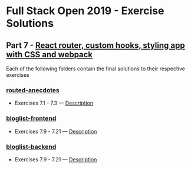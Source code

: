 # Full Stack Open 2019 - Exercise Solutions

## Part 7 - [React router, custom hooks, styling app with CSS and webpack](https://fullstackopen.com/en/part7)

Each of the following folders contain the final solutions to their respective exercises

### [routed-anecdotes](https://github.com/jeremy-ebinum/full-stack-open-2019/tree/master/part7/routed-anecdotes)

- Exercises 7.1 - 7.3 — [Description](https://fullstackopen.com/en/part7/react_router#exercises-7-1-7-3)

### [bloglist-frontend](https://github.com/jeremy-ebinum/full-stack-open-2019/tree/master/part7/bloglist-frontend)

- Exercises 7.9 - 7.21 — [Description](https://fullstackopen.com/en/part7/exercises_extending_the_bloglist#exercises-7-9-7-21)

### [bloglist-backend](https://github.com/jeremy-ebinum/full-stack-open-2019/tree/master/part7/bloglist-backend)

- Exercises 7.9 - 7.21 — [Description](https://fullstackopen.com/en/part7/exercises_extending_the_bloglist#exercises-7-9-7-21)

